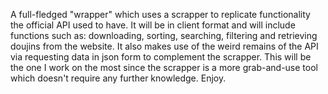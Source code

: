 A full-fledged "wrapper" which uses a scrapper to replicate functionality the official API used to have. It will be in client format and will include functions such as: downloading, sorting, searching, filtering and retrieving doujins from the website. It also makes use of the weird remains of the API via requesting data in json form to complement the scrapper.
This will be the one I work on the most since the scrapper is a more grab-and-use tool which doesn't require any further knowledge. Enjoy.
